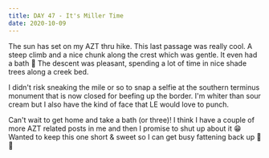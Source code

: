 ```yaml
---
title: DAY 47 - It's Miller Time
date: 2020-10-09
---
```


The sun has set on my AZT thru hike. This last passage was really cool. A steep climb and a nice chunk along the crest which was gentle. It even had a bath 🤪 The descent was pleasant, spending a lot of time in nice shade trees along a creek bed.

I didn't risk sneaking the mile or so to snap a selfie at the southern terminus monument that is now closed for beefing up the border. I'm whiter than sour cream but I also have the kind of face that LE would love to punch. 

Can't wait to get home and take a bath (or three)! I think I have a couple of more AZT related posts in me and then I promise to shut up about it 😁 Wanted to keep this one short & sweet so I can get busy fattening back up 🍺🥧
